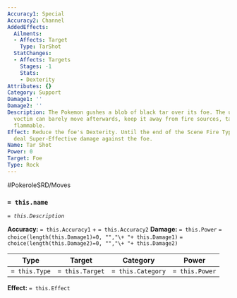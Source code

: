 ```yaml
---
Accuracy1: Special
Accuracy2: Channel
AddedEffects:
  Ailments:
  - Affects: Target
    Type: TarShot
  StatChanges:
  - Affects: Targets
    Stages: -1
    Stats:
    - Dexterity
Attributes: {}
Category: Support
Damage1: ''
Damage2: ''
Description: The Pokemon gushes a blob of black tar over its foe. The unfortunate
  voctim can barely move afterwards, keep it away from fire sources, tar is extrmely
  flammable.
Effect: Reduce the foe's Dexterity. Until the end of the Scene Fire Type Moves will
  deal Super-Effective damage against the foe.
Name: Tar Shot
Power: 0
Target: Foe
Type: Rock
---
```


#PokeroleSRD/Moves

### `= this.name` 
*`= this.Description`*

**Accuracy:** `= this.Accuracy1` + `= this.Accuracy2`
**Damage:** `= this.Power` `= choice(length(this.Damage1)=0, "","\+ "+ this.Damage1)` `= choice(length(this.Damage2)=0, "","\+ "+ this.Damage2)`

| Type          | Target          | Category          | Power          |
| ------------- | --------------- | ----------------  | -------------- |
| `= this.Type` | `= this.Target` | `= this.Category` | `= this.Power` | 

**Effect:** `= this.Effect`